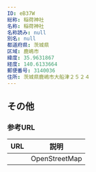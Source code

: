 ```yaml
---
ID: eB37W
総称: 稲荷神社
名称: 稲荷神社
名称読み: null
別名: null
都道府県: 茨城県
区域: 鹿嶋市
緯度: 35.9631867
経度: 140.6133664
郵便番号: 3140036
住所: 茨城県鹿嶋市大船津２５２４
---
```


## その他

### 参考URL

| URL | 説明          |
| --- | ------------- |
|     | OpenStreetMap |
